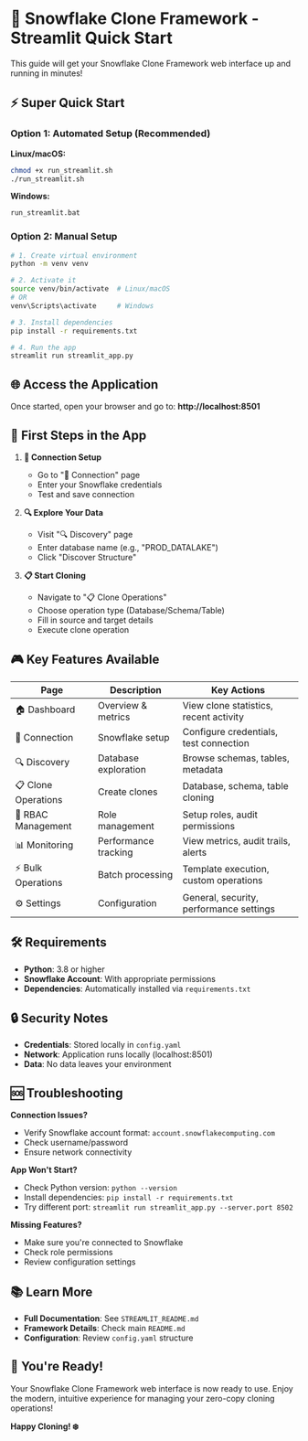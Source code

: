 # 🚀 Snowflake Clone Framework - Streamlit Quick Start

This guide will get your Snowflake Clone Framework web interface up and running in minutes!

## ⚡ Super Quick Start

### Option 1: Automated Setup (Recommended)

**Linux/macOS:**
```bash
chmod +x run_streamlit.sh
./run_streamlit.sh
```

**Windows:**
```cmd
run_streamlit.bat
```

### Option 2: Manual Setup

```bash
# 1. Create virtual environment
python -m venv venv

# 2. Activate it
source venv/bin/activate  # Linux/macOS
# OR
venv\Scripts\activate     # Windows

# 3. Install dependencies
pip install -r requirements.txt

# 4. Run the app
streamlit run streamlit_app.py
```

## 🌐 Access the Application

Once started, open your browser and go to: **http://localhost:8501**

## 🎯 First Steps in the App

1. **📱 Connection Setup**
   - Go to "🔌 Connection" page
   - Enter your Snowflake credentials
   - Test and save connection

2. **🔍 Explore Your Data**
   - Visit "🔍 Discovery" page
   - Enter database name (e.g., "PROD_DATALAKE")
   - Click "Discover Structure"

3. **📋 Start Cloning**
   - Navigate to "📋 Clone Operations"
   - Choose operation type (Database/Schema/Table)
   - Fill in source and target details
   - Execute clone operation

## 🎮 Key Features Available

| Page | Description | Key Actions |
|------|-------------|-------------|
| 🏠 Dashboard | Overview & metrics | View clone statistics, recent activity |
| 🔌 Connection | Snowflake setup | Configure credentials, test connection |
| 🔍 Discovery | Database exploration | Browse schemas, tables, metadata |
| 📋 Clone Operations | Create clones | Database, schema, table cloning |
| 👥 RBAC Management | Role management | Setup roles, audit permissions |
| 📊 Monitoring | Performance tracking | View metrics, audit trails, alerts |
| ⚡ Bulk Operations | Batch processing | Template execution, custom operations |
| ⚙️ Settings | Configuration | General, security, performance settings |

## 🛠️ Requirements

- **Python**: 3.8 or higher
- **Snowflake Account**: With appropriate permissions
- **Dependencies**: Automatically installed via `requirements.txt`

## 🔒 Security Notes

- **Credentials**: Stored locally in `config.yaml`
- **Network**: Application runs locally (localhost:8501)
- **Data**: No data leaves your environment

## 🆘 Troubleshooting

**Connection Issues?**
- Verify Snowflake account format: `account.snowflakecomputing.com`
- Check username/password
- Ensure network connectivity

**App Won't Start?**
- Check Python version: `python --version`
- Install dependencies: `pip install -r requirements.txt`
- Try different port: `streamlit run streamlit_app.py --server.port 8502`

**Missing Features?**
- Make sure you're connected to Snowflake
- Check role permissions
- Review configuration settings

## 📚 Learn More

- **Full Documentation**: See `STREAMLIT_README.md`
- **Framework Details**: Check main `README.md`
- **Configuration**: Review `config.yaml` structure

## 🎉 You're Ready!

Your Snowflake Clone Framework web interface is now ready to use. Enjoy the modern, intuitive experience for managing your zero-copy cloning operations!

**Happy Cloning! ❄️**